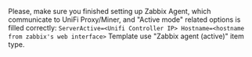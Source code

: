 Please, make sure you finished setting up Zabbix Agent, which communicate to UniFi Proxy/Miner, and "Active mode" related options is filled correctly:
`
ServerActive=<Unifi Controller IP>
Hostname=<hostname from zabbix's web interface>
`
Template use "Zabbix agent (active)" item type.
